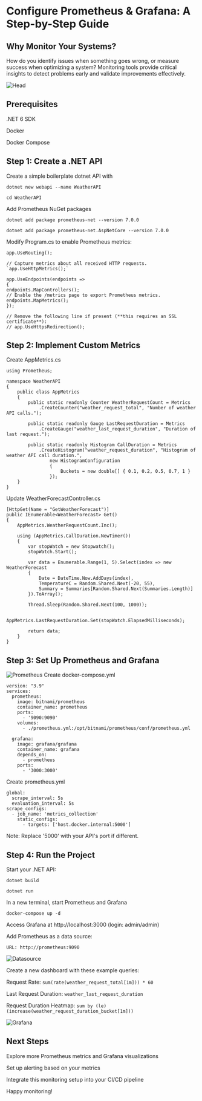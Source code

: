 # Configure Prometheus & Grafana: A Step-by-Step Guide

## Why Monitor Your Systems?

How do you identify issues when something goes wrong, or measure success when optimizing a system? Monitoring tools provide critical insights to detect problems early and validate improvements effectively.


![Head](https://github.com/mdakacomfort/devops/blob/main/grafana_prometheus/Images/Head.png)


## Prerequisites

.NET 6 SDK

Docker

Docker Compose


## Step 1: Create a .NET API

Create a simple boilerplate dotnet API with 

`dotnet new webapi --name WeatherAPI`

`cd WeatherAPI`

Add Prometheus NuGet packages

`dotnet add package prometheus-net --version 7.0.0`

`dotnet add package prometheus-net.AspNetCore --version 7.0.0`

Modify Program.cs to enable Prometheus metrics:

```
app.UseRouting();

// Capture metrics about all received HTTP requests.
`app.UseHttpMetrics();`

app.UseEndpoints(endpoints =>
{
endpoints.MapControllers();
// Enable the /metrics page to export Prometheus metrics.
endpoints.MapMetrics();
});

// Remove the following line if present (**this requires an SSL certificate**):
// app.UseHttpsRedirection();
```

## Step 2: Implement Custom Metrics

Create AppMetrics.cs

```
using Prometheus;

namespace WeatherAPI
{
    public class AppMetrics
    {
        public static readonly Counter WeatherRequestCount = Metrics
            .CreateCounter("weather_request_total", "Number of weather API calls.");
        
        public static readonly Gauge LastRequestDuration = Metrics
            .CreateGauge("weather_last_request_duration", "Duration of last request.");
        
        public static readonly Histogram CallDuration = Metrics
            .CreateHistogram("weather_request_duration", "Histogram of weather API call duration.",
                new HistogramConfiguration
                {
                    Buckets = new double[] { 0.1, 0.2, 0.5, 0.7, 1 }
                });
    }
}
```

Update WeatherForecastController.cs

```
[HttpGet(Name = "GetWeatherForecast")]
public IEnumerable<WeatherForecast> Get()
{
    AppMetrics.WeatherRequestCount.Inc();
    
    using (AppMetrics.CallDuration.NewTimer())
    {
        var stopWatch = new Stopwatch();
        stopWatch.Start();

        var data = Enumerable.Range(1, 5).Select(index => new WeatherForecast
        {
            Date = DateTime.Now.AddDays(index),
            TemperatureC = Random.Shared.Next(-20, 55),
            Summary = Summaries[Random.Shared.Next(Summaries.Length)]
        }).ToArray();

        Thread.Sleep(Random.Shared.Next(100, 1000));

        AppMetrics.LastRequestDuration.Set(stopWatch.ElapsedMilliseconds);

        return data;
    }
}
```

## Step 3: Set Up Prometheus and Grafana

![Prometheus](https://github.com/mdakacomfort/devops/blob/main/grafana_prometheus/Images/Prometheus.png)
Create docker-compose.yml

```
version: "3.9"
services:
  prometheus:
    image: bitnami/prometheus
    container_name: prometheus
    ports:
      - '9090:9090'
    volumes:
      - ./prometheus.yml:/opt/bitnami/prometheus/conf/prometheus.yml

  grafana:
    image: grafana/grafana
    container_name: grafana
    depends_on:
      - prometheus
    ports:
      - '3000:3000'
```
Create prometheus.yml

```
global:
  scrape_interval: 5s
  evaluation_interval: 5s
scrape_configs:
  - job_name: 'metrics_collection'
    static_configs:
      - targets: ['host.docker.internal:5000']
```
Note: Replace '5000' with your API's port if different.

## Step 4: Run the Project
Start your .NET API:

`dotnet build`

`dotnet run`

In a new terminal, start Prometheus and Grafana

`docker-compose up -d`

Access Grafana at http://localhost:3000 (login: admin/admin)

Add Prometheus as a data source:

    URL: http://prometheus:9090

![Datasource](https://github.com/mdakacomfort/devops/blob/main/grafana_prometheus/Images/Datasource.png)

Create a new dashboard with these example queries:

Request Rate: `sum(rate(weather_request_total[1m])) * 60`

Last Request Duration: `weather_last_request_duration`

Request Duration Heatmap: 
`sum by (le) (increase(weather_request_duration_bucket[1m]))`

![Grafana](https://github.com/mdakacomfort/devops/blob/main/grafana_prometheus/Images/Grafana.png)

## Next Steps
Explore more Prometheus metrics and Grafana visualizations

Set up alerting based on your metrics

Integrate this monitoring setup into your CI/CD pipeline

Happy monitoring!
